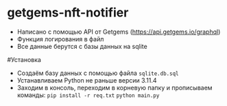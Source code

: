 # getgems-nft-notifier
 
- Написано с помощью API от Getgems (https://api.getgems.io/graphql)
- Функция логирования в файл
- Все данные берутся с базы данных на sqlite

#Установка
- Создаём базу данных с помощью файла `sqlite.db.sql`
- Устанавливаем Python не раньше версии 3.11.4
- Заходим в консоль, переходим в корневую папку и прописываем команды:
  `pip install -r req.txt`
  `python main.py`